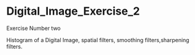 # Digital_Image_Exercise_2
Exercise Number two

Histogram of a Digital Image, spatial filters, smoothing filters,sharpening filters.
